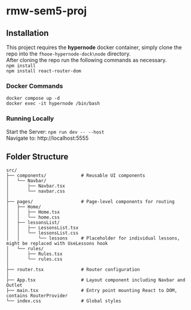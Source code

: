 # rmw-sem5-proj

## Installation
This project requires the **hypernode** docker container, simply clone the repo into the ``` fhooe-hypernode-dock\node ``` directory.\
After cloning the repo run the following commands as necessary.\
``` npm install ```\
``` npm install react-router-dom ```

### Docker Commands 
``` docker compose up -d ```\
``` docker exec -it hypernode /bin/bash ```

### Running Locally
Start the Server: ``` npm run dev -- --host ```\
Navigate to: http://localhost:5555


## Folder Structure
```
src/
├── components/             # Reusable UI components
│   └── Navbar/
│       ├── Navbar.tsx
│       └── navbar.css
│
├── pages/                  # Page-level components for routing
│   ├── Home/
│   │   ├── Home.tsx
│   │   └── home.css
│   ├── lessonsList/
│   │   ├── LessonsList.tsx
│   │   └── lessonsList.css
│   │       └── lessons     # Placeholder for individual lessons, might be replaced with UseLessons hook
│   └── rules/
│       ├── Rules.tsx
│       └── rules.css
│
├── router.tsx              # Router configuration
│
├── App.tsx                 # Layout component including Navbar and Outlet
├── main.tsx                # Entry point mounting React to DOM, contains RouterProvider
└── index.css               # Global styles
```